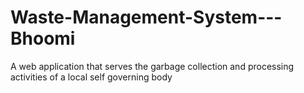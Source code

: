 # Waste-Management-System---Bhoomi
A web application that serves the garbage collection and processing activities of a local self governing body 
